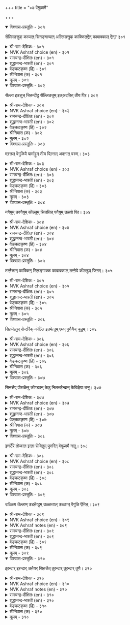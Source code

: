 +++
title = "०७ वॆगुळामै"

+++


<details open><summary>विश्वास-प्रस्तुतिः - ३०१</summary>

सॆल्लिडत्तुक् काप्पाऩ् सिऩङ्गाप्पाऩ् अल्लिडत्तुक्
काक्किऩ्ऎऩ् कावाक्काल् ऎऩ्? ३०१
</details>

<details><summary>श्री-राम-देशिकः - ३०१</summary>

अशक्ते कोपरहितः जितक्रोध इतीर्यते ।  
शक्ते क्रोधं जयतु वा मा वा स विषयः परः ॥ ३०१॥
</details>

<details><summary>NVK Ashraf choice (en) - ३०१</summary>

०३०१
Curb wrath in places where it matters. In other places,
What matters if curbed or uncurbed? *
(N.V.K. Ashraf), (P.S. Sundaram)
</details>

<details><summary>रामचन्द्र-दीक्षितः (en) - ३०१</summary>

301\. cel iṭattuk kāppāṉ ciṉam kāppāṉ; al iṭattu,  
kākkiṉ eṉ? kāvākkāl eṉ?.

301\. He who restrains his wrath where it can be vented shows real restraint. What does it matter whether one restrains it or not in an unavailing hour?  
</details>

<details><summary>शुद्धानन्द-भारती (en) - ३०१</summary>

1\. செல்லிடத்துக் காப்பான் சினங்காப்பான் அல்லிடத்துக்  
காக்கின்என் காவாக்கால் என்  
Anger against the weak is wrong  
It is futile against the strong.        301  
</details>

<details><summary>वेङ्कटकृष्ण (हि) - ३०१</summary>

301
जहाँ चले वश क्रोध का, कर उसका अवरोध ।  
अवश क्रोध का क्या किया, क्या न किया उपरोध ॥
</details>

<details><summary>श्रीनिवास (क) - ३०१</summary>

301. ऒब्बनिगॆ हानियुण्टु माडुव सन्धर्भगळल्लि कोप माडदॆ संयमदिन्द नडॆदुकॊळ्ळुववने कोप निग्रहि
ऎनिसिकॊळ्ळुत्तानॆ. बेरॆ सन्धर्भगळल्लि अवनु ताळिकॊण्डरू, बिट्टरू ऒन्दे.

</details>

<details><summary>मूलम् - ३०१</summary>

सॆल्लिडत्तुक् काप्पाऩ् सिऩङ्गाप्पाऩ् अल्लिडत्तुक्
काक्किऩ्ऎऩ् कावाक्काल् ऎऩ्? ३०१
</details>

<details open><summary>विश्वास-प्रस्तुतिः - ३०२</summary>

सॆल्ला इडत्तुच् चिऩन्दीदु सॆल्लिडत्तुम्
इल्अदऩिऩ् तीय पिऱ। ३०२
</details>

<details><summary>श्री-राम-देशिकः - ३०२</summary>

शक्तेषु कोपकरणात् दण्डदुःखमिहाश्नुते ।  
अशक्ते कुपितो निन्दां पापं च लभते द्वयम् ॥ ३०२॥
</details>

<details><summary>NVK Ashraf choice (en) - ३०२</summary>

०३०२
Even where it cannot hurt others, anger is bad;
But where it does, there is nothing worse.
(S.M. Diaz)
</details>

<details><summary>रामचन्द्र-दीक्षितः (en) - ३०२</summary>

302\. cellā iṭattuc ciṉam tītu; cel iṭattum,  
il, ataṉiṉ tīya piṟa.

302\. Anger is bad even where it is unavailing; but where it can be effectively exercised there is no worse evil.  
</details>

<details><summary>शुद्धानन्द-भारती (en) - ३०२</summary>

2\. செல்லா இடத்துச் சினந்தீது செல்லிடத்தும்  
இல்அதனின் தீய பிற  
Vain is wrath against men of force  
Against the meek it is still worse.        302  
</details>

<details><summary>वेङ्कटकृष्ण (हि) - ३०२</summary>

302
वश न चले जब क्रोध का, तब है क्रोध खराब ।  
अगर चले बश फिर वही, सबसे रहा खराब ॥
</details>

<details><summary>श्रीनिवास (क) - ३०२</summary>

302. सल्लदऎडॆगळल्लि (अन्दरॆ तनगिन्त बलशालिगळादवर मेलॆ) कोप तोरिसिकॊळ्ळुवुदु कॆट्टद्दे; आदरॆ सल्लुव
ऎडॆगळल्लि (अन्दरॆ तनगिन्त दुर्बलरल्लि) कोप तोरिसुवुदक्किन्त कॆट्टदु बेरॆयिल्ल.

</details>

<details><summary>मूलम् - ३०२</summary>

सॆल्ला इडत्तुच् चिऩन्दीदु सॆल्लिडत्तुम्
इल्अदऩिऩ् तीय पिऱ। ३०२
</details>

<details open><summary>विश्वास-प्रस्तुतिः - ३०३</summary>

मऱत्तल् वॆगुळियै यार्माट्टुम् तीय
पिऱत्तल् अदऩाऩ् वरुम्। ३०३
</details>

<details><summary>श्री-राम-देशिकः - ३०३</summary>

विस्मृत्य वर्तितव्यं तु सर्वत्र क्रोधमन्तरा ।  
क्रोधाद्भवन्ति दुःखानां परिणामास्त्वनेकधा ॥ ३०३॥
</details>

<details><summary>NVK Ashraf choice (en) - ३०३</summary>

०३०३
From anger is born all evil.
Forget provocation given by anyone. *
(C. Rajagopalachari)
</details>

<details><summary>रामचन्द्र-दीक्षितः (en) - ३०३</summary>

303\. maṟattal, vekuḷiyai yārmāṭṭum-tīya  
piṟattal ataṉāṉ varum.

303\. Do not get angry with any one; for out of anger springs forth a host of evils.  
</details>

<details><summary>शुद्धानन्द-भारती (en) - ३०३</summary>

3\. மறத்தல் வெகுளியை யார்மாட்டும் தீய  
பிறத்தல் அதனான் வரும்  
Off with wrath with any one.  
It is the source of sin and pain.        303  
</details>

<details><summary>वेङ्कटकृष्ण (हि) - ३०३</summary>

303
किसी व्यक्ति पर भी कभी, क्रोध न कर, जा भूल ।  
क्योंकि अनर्थों का वही, क्रोध बनेगा मूल ॥
</details>

<details><summary>श्रीनिवास (क) - ३०३</summary>

303. यारल्लियू कोपवन्नु ताळदॆ अदन्नु मरॆसिकॊळ्ळबेकु; कोपदिन्दले कॆट्ट कार्यगळु हुट्टिकॊळ्ळुत्तवॆ.

</details>

<details><summary>मूलम् - ३०३</summary>

मऱत्तल् वॆगुळियै यार्माट्टुम् तीय
पिऱत्तल् अदऩाऩ् वरुम्। ३०३
</details>

<details open><summary>विश्वास-प्रस्तुतिः - ३०४</summary>

नगैयुम् उवगैयुम् कॊल्लुम् सिऩत्तिऩ्
पगैयुम् उळवो पिऱ। ३०४
</details>

<details><summary>श्री-राम-देशिकः - ३०४</summary>

मुखे विकसं मनसि तुष्टिं क्रोधो विनाशयेत् ।  
तस्मात् क्रोधसमः शत्रुः को न्वस्ति भुवि देहिनाम्? ॥ ३०४॥
</details>

<details><summary>NVK Ashraf choice (en) - ३०४</summary>

०३०४
Can there be a greater foe than anger
Which kills laughter and joy? *
(C. Rajagopalachari)
</details>

<details><summary>रामचन्द्र-दीक्षितः (en) - ३०४</summary>

304\. nakaiyum uvakaiyum kollum ciṉattiṉ  
pakaiyum uḷavō, piṟa?.

304\. Is there any enemy other than anger that kills both joy and pleasure?  
</details>

<details><summary>शुद्धानन्द-भारती (en) - ३०४</summary>

4\. நகையும் உவகையும் கொல்லும் சினத்தின்  
பகையும் உளவோ பிற.  
Is there a foe like harmful ire  
Which kills the smile and joyful cheer?        304  
</details>

<details><summary>वेङ्कटकृष्ण (हि) - ३०४</summary>

304
हास और उल्लास को, हनन करेगा क्रोध ।  
उससे बढ़ कर कौन है, रिपु जो करे विरोध ॥
</details>

<details><summary>श्रीनिवास (क) - ३०४</summary>

304. नगॆयन्नू सन्तोषवन्नू कॊल्लुव कोपक्किन्त मिगिलाद हगॆ बेरुण्टॆ?

</details>

<details><summary>मूलम् - ३०४</summary>

नगैयुम् उवगैयुम् कॊल्लुम् सिऩत्तिऩ्
पगैयुम् उळवो पिऱ। ३०४
</details>

<details open><summary>विश्वास-प्रस्तुतिः - ३०५</summary>

तऩ्ऩैत्ताऩ् काक्किऩ् सिऩङ्गाक्क कावाक्काल्
तऩ्ऩैये कॊल्लुञ् जिऩम्। ३०५
</details>

<details><summary>श्री-राम-देशिकः - ३०५</summary>

य आत्मरक्षणे व्यग्रः स कोपं परिवर्जयेत् ।  
अन्यथा शत्रु भूतोऽसौ नाशयेत् कोपशालिनम् ॥ ३०५॥
</details>

<details><summary>NVK Ashraf choice (en) - ३०५</summary>

०३०५
If you want to guard yourself, guard against anger;
If unguarded, anger will kill you. *
(S.M. Diaz)
</details>

<details><summary>रामचन्द्र-दीक्षितः (en) - ३०५</summary>

305\. taṉṉait tāṉ kākkiṉ, ciṉam kākka! kāvākkāl,  
taṉṉaiyē kollum, ciṉam.

305\. If a man were to guard himself let him restrain anger. Otherwise anger gets the better of him.  
</details>

<details><summary>शुद्धानन्द-भारती (en) - ३०५</summary>

5\. தன்னைத்தான் காக்கின் சினம்காக்க காவாக்கால்  
தன்னையே கொல்லும் சினம்.  
Thyself to save, from wrath away!  
If not thyself the wrath will slay.        305  
</details>

<details><summary>वेङ्कटकृष्ण (हि) - ३०५</summary>

305
रक्षा हित अपनी स्वयं, बचो क्रोध से साफ़ ।  
यदि न बचो तो क्रोध ही, तुम्हें करेगा साफ़ ॥
</details>

<details><summary>श्रीनिवास (क) - ३०५</summary>

305. तन्नन्नु तानु कादुकॊळ्ळबेकॆम्ब अपेक्षॆ इद्दरॆ, ऒब्बनु तनगॆ कोपवु बरदन्तॆ कादुकॊळ्ळबेकु. हागॆ अदन्नु
कायदॆ बिट्टरॆ, अदु तन्नन्ने कॊल्लुवुदु.

</details>

<details><summary>मूलम् - ३०५</summary>

तऩ्ऩैत्ताऩ् काक्किऩ् सिऩङ्गाक्क कावाक्काल्
तऩ्ऩैये कॊल्लुञ् जिऩम्। ३०५
</details>

<details open><summary>विश्वास-प्रस्तुतिः - ३०६</summary>

सिऩमॆऩ्ऩुम् सेर्न्दारैक् कॊल्लि इऩमॆऩ्ऩुम्
एमप् पुणैयैच् चुडुम्। ३०६
</details>

<details><summary>श्री-राम-देशिकः - ३०६</summary>

आश्रयं नाशयेद्वह्निः कोपाग्नि स्वाश्रितैः सह ।  
ज्ञानोपदेष्टन् दूरस्थान दहेन्नौकासमान् गुरून् ॥ ३०६॥
</details>

<details><summary>NVK Ashraf choice (en) - ३०६</summary>

०३०६
The fire of anger which kills kinsmen
Burns the life-saving boat of kith and kin.
(N.V.K. Ashraf), (J. Narayanaswamy)
</details>

<details><summary>रामचन्द्र-दीक्षितः (en) - ३०६</summary>

306\. ciṉam eṉṉum cērntāraikkolli iṉam eṉṉum  
ēmap puṇaiyaic cuṭum.

306\. Anger destroys even one’s kindred who is the canoe of his life.  
</details>

<details><summary>शुद्धानन्द-भारती (en) - ३०६</summary>

6\. சினமென்னும் சேர்ந்தாரைக் கொல்லி இனமென்னும்  
ஏமப் புணையைச் சுடும்.  
Friend-killer is the fatal rage  
It burns the helpful kinship-barge.        306  
</details>

<details><summary>वेङ्कटकृष्ण (हि) - ३०६</summary>

306
आश्रित जन का नाश जो, करे क्रोध की आग ।  
इष्ट-बन्धु-जन-नाव को, जलायगी वह आग ॥
</details>

<details><summary>श्रीनिवास (क) - ३०६</summary>

306. कोपवु तन्नन्नु सेरिकॊण्डवरन्नु सुडुव बॆङ्कियन्तॆ; अदु कुलवॆन्नुव रक्षणॆय हरिगोलन्नु सुट्टु
नाशपडिसुवुदु.

</details>

<details><summary>मूलम् - ३०६</summary>

सिऩमॆऩ्ऩुम् सेर्न्दारैक् कॊल्लि इऩमॆऩ्ऩुम्
एमप् पुणैयैच् चुडुम्। ३०६
</details>

<details open><summary>विश्वास-प्रस्तुतिः - ३०७</summary>

सिऩत्तैप् पॊरुळॆऩ्ऱु कॊण्डवऩ् केडु
निलत्तऱैन्दाऩ् कैबिऴैया तऱ्ऱु। ३०७
</details>

<details><summary>श्री-राम-देशिकः - ३०७</summary>

वस्तुना कोपरूपेण स्वप्रभाव प्रकाशकः ।  
महीं ताडयते हस्त इव नृनं प्रबाध्यते ॥ ३०७॥
</details>

<details><summary>NVK Ashraf choice (en) - ३०७</summary>

०३०७
He who holds anger worthy will be hurt
Like the hands that smash the earth. *
(C. Rajagopalachari), (K. Kannan)
</details>

<details><summary>रामचन्द्र-दीक्षितः (en) - ३०७</summary>

307\. ciṉattaip poruḷ eṉṟu koṇṭavaṉ kēṭu  
nilattu aṟaintāṉ kai piḻaiyātaṟṟu.

307\. The ruin of one who nourishes wrath is as certain as the injury to one’s hands when beat on the ground.  
</details>

<details><summary>शुद्धानन्द-भारती (en) - ३०७</summary>

7\. சினத்தைப் பொருளென்று கொண்டவன் கேடு  
நிலத்தறைந்தான் கைபிழையா தற்று.  
The wrath-lover to doom is bound  
Like failless-hand that strikes the ground.        307  
</details>

<details><summary>वेङ्कटकृष्ण (हि) - ३०७</summary>

307
मान्य वस्तु सम क्रोध को, जो माने वह जाय ।  
हाथ मार ज्यों भूमि पर, चोट से न बच जाय ॥
</details>

<details><summary>श्रीनिवास (क) - ३०७</summary>

307. नॆलक्कॆ कैयप्पळिसि हॊडॆदरॆ, अदरिन्द कैगॆ नोवागुवुदुहेगॆ तप्पुवुदिल्लवू हागॆ कोपवन्नु बयसिकॊण्डवन
केडू तप्पुवुदिल्ल.

</details>

<details><summary>मूलम् - ३०७</summary>

सिऩत्तैप् पॊरुळॆऩ्ऱु कॊण्डवऩ् केडु
निलत्तऱैन्दाऩ् कैबिऴैया तऱ्ऱु। ३०७
</details>

<details open><summary>विश्वास-प्रस्तुतिः - ३०८</summary>

इणर्ऎरि तोय्वऩ्ऩ इऩ्ऩा सॆयिऩुम्
पुणरिऩ् वॆगुळामै नऩ्ऱु। ३०८
</details>

<details><summary>श्री-राम-देशिकः - ३०८</summary>

चण्डज्वालासमेताग्निदाहेन सदृशीं व्यथाम् ।  
कुर्वत्यपि नरे क्रोधो न कार्यो यदि शक्यते ॥ ३०८॥
</details>

<details><summary>NVK Ashraf choice (en) - ३०८</summary>

०३०८
Better curb one's wrath even if tortured
Like being forced into blazing fire.
(P.S. Sundaram), (N.V.K. Ashraf)
</details>

<details><summary>रामचन्द्र-दीक्षितः (en) - ३०८</summary>

308\. iṇar eri tōyvaṉṉa iṉṉā ceyiṉum,  
puṇariṉ vekuḷāmai naṉṟu.

308\. It is better you show no wrath even against one who inflicts on you harm scorching you like a thousand-tongued flame.  
</details>

<details><summary>शुद्धानन्द-भारती (en) - ३०८</summary>

8\. இணர்எரி தோய்வன்ன இன்னா செயினும்  
புணரின் வெகுளாமை நன்று.  
Save thy soul from burning ire  
Though tortured like the touch of fire.        308  
</details>

<details><summary>वेङ्कटकृष्ण (हि) - ३०८</summary>

308
अग्निज्वाला जलन ज्यों, किया अनिष्ट यथेष्ट ।  
फिर भी यदि संभव हुआ, क्रोध-दमन है श्रेष्ठ ॥
</details>

<details><summary>श्रीनिवास (क) - ३०८</summary>

308. हलवारु सॊडरुगळ उरियल्लि अद्दिदन्थ सङ्कटगळन्नु ऒब्बनु तन्दॊड्डिदरू, अवन मेलॆ कोपताळदॆ
समाधानियागिरुवुदु मेलु.

</details>

<details><summary>मूलम् - ३०८</summary>

इणर्ऎरि तोय्वऩ्ऩ इऩ्ऩा सॆयिऩुम्
पुणरिऩ् वॆगुळामै नऩ्ऱु। ३०८
</details>

<details open><summary>विश्वास-प्रस्तुतिः - ३०९</summary>

उळ्ळिय तॆल्लाम् उडऩॆय्दुम् उळ्ळत्ताल्
उळ्ळाऩ् वॆगुळि ऎऩिऩ्। ३०९
</details>

<details><summary>श्री-राम-देशिकः - ३०९</summary>

क्रोधं यस्तु महाप्राज्ञो मनसः सन्निधापयेत् ।  
वाञ्छिताः सम्पदः सर्वाः सद्य एवाप्नुवन्ति तम् ॥ ३०९॥
</details>

<details><summary>NVK Ashraf choice (en) - ३०९</summary>

०३०९
All wishes are realized at once
If they keep away wrath from their mind.
(N.V.K. Ashraf)
</details>

<details><summary>NVK Ashraf notes (en) - ३०९</summary>

३०९. Compare with ५४० and ६६६ for similar idea. "What is aimed is easy to achieve, if only the mind is set on what is aimed" – (N.V.K. Ashraf) and "What is sought will be got as desired if only the seeker is determined" - (N.V.K. Ashraf)
</details>

<details><summary>रामचन्द्र-दीक्षितः (en) - ३०९</summary>

309\. uḷḷiya ellām uṭaṉ eytum-uḷḷattāl  
uḷḷāṉ vekuḷi eṉiṉ.

309\. Banish anger from your mind; you get all that you long for.  
</details>

<details><summary>शुद्धानन्द-भारती (en) - ३०९</summary>

9\. உள்ளிய தெல்லாம் உடனெய்தும் உள்ளத்தால்  
உள்ளான் வெகுளி எனின்.  
Wishes he gains as he wishes  
If man refrains from rage vicious!        309  
</details>

<details><summary>वेङ्कटकृष्ण (हि) - ३०९</summary>

309
जो मन में नहिं लायगा, कभी क्रोध का ख्याल ।  
मनचाही सब वस्तुएँ, उसे प्राप्य तत्काल ॥
</details>

<details><summary>श्रीनिवास (क) - ३०९</summary>

309. ऒब्बनु तन्न मनस्सिनल्लि कोपवन्नु ऎणिसुवुदिल्लवादरॆ, अवनु नॆनॆदुदन्नॆल्ला ऒडनॆये पडॆदुकॊळ्ळुवनु.

</details>

<details><summary>मूलम् - ३०९</summary>

उळ्ळिय तॆल्लाम् उडऩॆय्दुम् उळ्ळत्ताल्
उळ्ळाऩ् वॆगुळि ऎऩिऩ्। ३०९
</details>

<details open><summary>विश्वास-प्रस्तुतिः - ३१०</summary>

इऱन्दार् इऱन्दार् अऩैयर् सिऩत्तैत्
तुऱन्दार् तुऱन्दार् तुणै। ३१०
</details>

<details><summary>श्री-राम-देशिकः - ३१०</summary>

नराः क्रोधवशं प्राप्ता मृतप्राया भवन्ति हि ।  
जितक्रोधा नराः सर्वे मन्यन्ते योगिभिः समाः ॥ ३१०॥
</details>

<details><summary>NVK Ashraf choice (en) - ३१०</summary>

०३१०
Deem those given to anger dead
And those renounced it on par with saints.
(N.V.K. Ashraf)
</details>

<details><summary>NVK Ashraf notes (en) - ३१०</summary>

३१०. A different but equally valid translation is given by (Satguru Subramuniyaswami):

"As men who have died resemble the dead, so men who have renounced anger resemble renunciates"
</details>

<details><summary>रामचन्द्र-दीक्षितः (en) - ३१०</summary>

310\. iṟantār iṟantār aṉaiyar; ciṉattait  
tuṟantār tuṟantār tuṇai.

310\. Men given to wrath are one with the devil; Men free from it are one with the immortals.
</details>

<details><summary>शुद्धानन्द-भारती (en) - ३१०</summary>

10\. இறந்தார் இறந்தார் அனையர் சினத்தைத்  
துறந்தார் துறந்தார் துணை.  
Dead are they who are anger-fed  
Saints are they from whom wrath has fled.        310  
</details>

<details><summary>वेङ्कटकृष्ण (हि) - ३१०</summary>

310
जो होते अति क्रोधवश, हैं वे मृतक समान ।  
त्यागी हैं जो क्रोध के, त्यक्त-मृत्यु सम मान ॥
</details>

<details><summary>श्रीनिवास (क) - ३१०</summary>

310. कोपद ऎल्लॆयन्नु मीरिदवरु सत्तवरिगॆ समानरु; अदन्नु तॊरॆदवरु, ऋषिगळिगॆ समानरु.
</details>

<details><summary>मूलम् - ३१०</summary>

इऱन्दार् इऱन्दार् अऩैयर् सिऩत्तैत्
तुऱन्दार् तुऱन्दार् तुणै। ३१०
</details>

